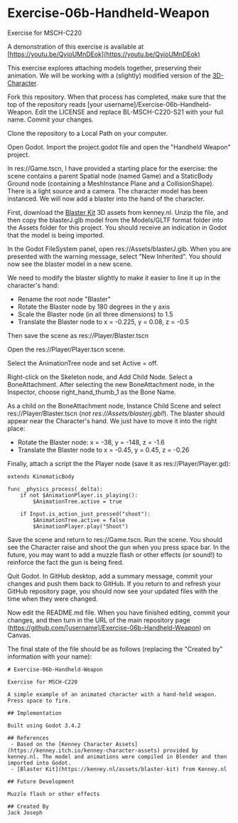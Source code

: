 # Exercise-06b-Handheld-Weapon

Exercise for MSCH-C220

A demonstration of this exercise is available at [https://youtu.be/QyioUMnDEok](https://youtu.be/QyioUMnDEok)

This exercise explores attaching models together, preserving their animation. We will be working with a (slightly) modified version of the [3D-Character](https://github.com/BL-MSCH-C220-S21/3D-Character).

Fork this repository. When that process has completed, make sure that the top of the repository reads [your username]/Exercise-06b-Handheld-Weapon. Edit the LICENSE and replace BL-MSCH-C220-S21 with your full name. Commit your changes.

Clone the repository to a Local Path on your computer.

Open Godot. Import the project.godot file and open the "Handheld Weapon" project.

In res://Game.tscn, I have provided a starting place for the exercise: the scene contains a parent Spatial node (named Game) and a StaticBody Ground node (containing a MeshInstance Plane and a CollisionShape). There is a light source and a camera. The character model has been instanced. We will now add a blaster into the hand of the character.

First, download the [Blaster Kit](https://kenney.nl/assets/blaster-kit) 3D assets from kenney.nl. Unzip the file, and then copy the blasterJ.glb model from the Models/GLTF format folder into the Assets folder for this project. You should receive an indication in Godot that the model is being imported.

In the Godot FileSystem panel, open res://Assets/blasterJ.glb. When you are presented with the warning message, select "New Inherited". You should now see the blaster model in a new scene.

We need to modify the blaster slightly to make it easier to line it up in the character's hand:
 - Rename the root node "Blaster"
 - Rotate the Blaster node by 180 degrees in the y axis
 - Scale the Blaster node (in all three dimensions) to 1.5
 - Translate the Blaster node to x = -0.225, y = 0.08, z = -0.5

Then save the scene as res://Player/Blaster.tscn

Open the res://Player/Player.tscn scene.

Select the AnimationTree node and set Active = off.

Right-click on the Skeleton node, and Add Child Node. Select a BoneAttachment. After selecting the new BoneAttachment node, in the Inspector, choose right_hand_thumb_1 as the Bone Name.

As a child on the BoneAttachment node, Instance Child Scene and select res://Player/Blaster.tscn (*not res://Assets/blasterj.gbl!*). The blaster should appear near the Character's hand. We just have to move it into the right place:
 - Rotate the Blaster node: x = -38, y = -148, z = -1.6
 - Translate the Blaster node to x = -0.45, y = 0.45, z = -0.26

Finally, attach a script the the Player node (save it as res://Player/Player.gd):

```
extends KinematicBody

func _physics_process(_delta):
	if not $AnimationPlayer.is_playing():
		$AnimationTree.active = true
		
	if Input.is_action_just_pressed("shoot"):
		$AnimationTree.active = false
		$AnimationPlayer.play("Shoot")
```

Save the scene and return to res://Game.tscn. Run the scene. You should see the Character raise and shoot the gun when you press space bar. In the future, you may want to add a muzzle flash or other effects (or sound!) to reinforce the fact the gun is being fired.

Quit Godot. In GitHub desktop, add a summary message, commit your changes and push them back to GitHub. If you return to and refresh your GitHub repository page, you should now see your updated files with the time when they were changed.

Now edit the README.md file. When you have finished editing, commit your changes, and then turn in the URL of the main repository page (https://github.com/[username]/Exercise-06b-Handheld-Weapon) on Canvas.

The final state of the file should be as follows (replacing the "Created by" information with your name):

```
# Exercise-06b-Handheld-Weapon

Exercise for MSCH-C220

A simple example of an animated character with a hand-held weapon. Press space to fire.

## Implementation

Built using Godot 3.4.2

## References
 - Based on the [Kenney Character Assets](https://kenney.itch.io/kenney-character-assets) provided by kenney.nl. The model and animations were compiled in Blender and then imported into Godot.
 - [Blaster Kit](https://kenney.nl/assets/blaster-kit) from Kenney.nl

## Future Development

Muzzle flash or other effects

## Created By
Jack Joseph
